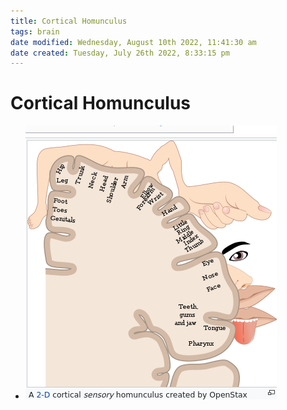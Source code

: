 ```yaml
---
title: Cortical Homunculus
tags: brain
date modified: Wednesday, August 10th 2022, 11:41:30 am
date created: Tuesday, July 26th 2022, 8:33:15 pm
---
```


# Cortical Homunculus
- ![im](assets/Pasted%20image%2020220509154234.png)

